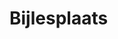 # Bijlesplaats

<!DOCTYPE html>
<html>
<body>

<?php
echo "My first PHP script!";
?>

</body>
</html>
